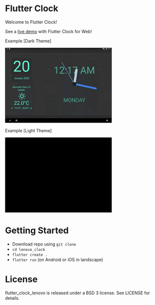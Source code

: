 # Flutter Clock

Welcome to Flutter Clock!


See a [live demo](http://flutter-clock-lenovo.surge.sh/) with Flutter Clock for Web!

Example [Dark Theme]

<img src='screenshot1.gif' width='350'>

Example [Light Theme]

<img src='screenshot2.gif' width='350'>


# Getting Started
- Download repo using ```git clone```
- ```cd lenovo_clock```
- ```flutter create .```
- ```flutter run``` (on Android or iOS in landscape)

# License
flutter_clock_lenovo is released under a  BSD 3 license. See LICENSE for details.
